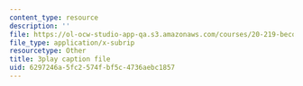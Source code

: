 ```yaml
---
content_type: resource
description: ''
file: https://ol-ocw-studio-app-qa.s3.amazonaws.com/courses/20-219-becoming-the-next-bill-nye-writing-and-hosting-the-educational-show-january-iap-2015/6297246a5fc2574fbf5c4736aebc1857_qkkI9Z9tKvo.vtt
file_type: application/x-subrip
resourcetype: Other
title: 3play caption file
uid: 6297246a-5fc2-574f-bf5c-4736aebc1857
---
```

